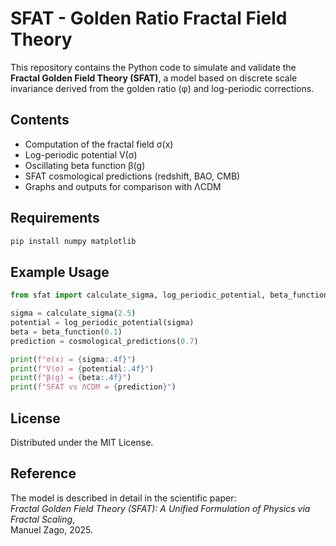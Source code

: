 
# SFAT - Golden Ratio Fractal Field Theory

This repository contains the Python code to simulate and validate the **Fractal Golden Field Theory (SFAT)**, a model based on discrete scale invariance derived from the golden ratio (φ) and log-periodic corrections.

## Contents

- Computation of the fractal field σ(x)
- Log-periodic potential V(σ)
- Oscillating beta function β(g)
- SFAT cosmological predictions (redshift, BAO, CMB)
- Graphs and outputs for comparison with ΛCDM

## Requirements

```bash
pip install numpy matplotlib
```

## Example Usage

```python
from sfat import calculate_sigma, log_periodic_potential, beta_function, cosmological_predictions

sigma = calculate_sigma(2.5)
potential = log_periodic_potential(sigma)
beta = beta_function(0.1)
prediction = cosmological_predictions(0.7)

print(f"σ(x) = {sigma:.4f}")
print(f"V(σ) = {potential:.4f}")
print(f"β(g) = {beta:.4f}")
print(f"SFAT vs ΛCDM = {prediction}")
```

## License

Distributed under the MIT License.

## Reference

The model is described in detail in the scientific paper:  
*Fractal Golden Field Theory (SFAT): A Unified Formulation of Physics via Fractal Scaling*,  
Manuel Zago, 2025.
